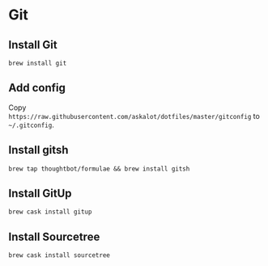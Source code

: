 # Git

## Install Git

```
brew install git
```

## Add config

Copy `https://raw.githubusercontent.com/askalot/dotfiles/master/gitconfig` to `~/.gitconfig`.

## Install gitsh

```
brew tap thoughtbot/formulae && brew install gitsh
```

## Install GitUp

```
brew cask install gitup
```

## Install Sourcetree

```
brew cask install sourcetree
```

